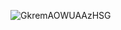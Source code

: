 ![GkremAOWUAAzHSG](https://github.com/user-attachments/assets/32c122fb-15cc-43f9-9a10-f3825d248170)
